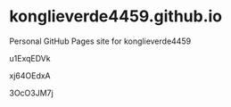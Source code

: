 # konglieverde4459.github.io
Personal GitHub Pages site for konglieverde4459




























u1ExqEDVk


xj64OEdxA

3OcO3JM7j
